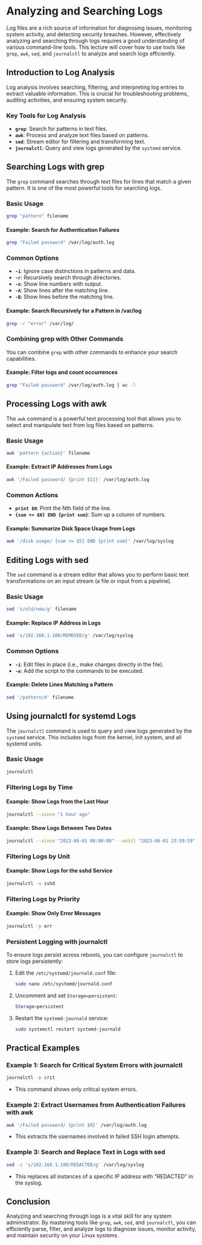 # Analyzing and Searching Logs

Log files are a rich source of information for diagnosing issues, monitoring system activity, and detecting security breaches. However, effectively analyzing and searching through logs requires a good understanding of various command-line tools. This lecture will cover how to use tools like `grep`, `awk`, `sed`, and `journalctl` to analyze and search logs efficiently.

## Introduction to Log Analysis

Log analysis involves searching, filtering, and interpreting log entries to extract valuable information. This is crucial for troubleshooting problems, auditing activities, and ensuring system security.

### Key Tools for Log Analysis

- **`grep`**: Search for patterns in text files.
- **`awk`**: Process and analyze text files based on patterns.
- **`sed`**: Stream editor for filtering and transforming text.
- **`journalctl`**: Query and view logs generated by the `systemd` service.

## Searching Logs with grep

The `grep` command searches through text files for lines that match a given pattern. It is one of the most powerful tools for searching logs.

### Basic Usage

```bash
grep "pattern" filename
```

#### Example: Search for Authentication Failures

```bash
grep "Failed password" /var/log/auth.log
```

### Common Options

- **`-i`**: Ignore case distinctions in patterns and data.
- **`-r`**: Recursively search through directories.
- **`-n`**: Show line numbers with output.
- **`-A`**: Show lines after the matching line.
- **`-B`**: Show lines before the matching line.

#### Example: Search Recursively for a Pattern in /var/log

```bash
grep -r "error" /var/log/
```

### Combining grep with Other Commands

You can combine `grep` with other commands to enhance your search capabilities.

#### Example: Filter logs and count occurrences

```bash
grep "Failed password" /var/log/auth.log | wc -l
```

## Processing Logs with awk

The `awk` command is a powerful text processing tool that allows you to select and manipulate text from log files based on patterns.

### Basic Usage

```bash
awk 'pattern {action}' filename
```

#### Example: Extract IP Addresses from Logs

```bash
awk '/Failed password/ {print $11}' /var/log/auth.log
```

### Common Actions

- **`print $N`**: Print the Nth field of the line.
- **`{sum += $N} END {print sum}`**: Sum up a column of numbers.

#### Example: Summarize Disk Space Usage from Logs

```bash
awk '/disk usage/ {sum += $5} END {print sum}' /var/log/syslog
```

## Editing Logs with sed

The `sed` command is a stream editor that allows you to perform basic text transformations on an input stream (a file or input from a pipeline).

### Basic Usage

```bash
sed 's/old/new/g' filename
```

#### Example: Replace IP Address in Logs

```bash
sed 's/192.168.1.100/REMOVED/g' /var/log/syslog
```

### Common Options

- **`-i`**: Edit files in place (i.e., make changes directly in the file).
- **`-e`**: Add the script to the commands to be executed.

#### Example: Delete Lines Matching a Pattern

```bash
sed '/pattern/d' filename
```

## Using journalctl for systemd Logs

The `journalctl` command is used to query and view logs generated by the `systemd` service. This includes logs from the kernel, init system, and all systemd units.

### Basic Usage

```bash
journalctl
```

### Filtering Logs by Time

#### Example: Show Logs from the Last Hour

```bash
journalctl --since "1 hour ago"
```

#### Example: Show Logs Between Two Dates

```bash
journalctl --since "2023-06-01 00:00:00" --until "2023-06-01 23:59:59"
```

### Filtering Logs by Unit

#### Example: Show Logs for the sshd Service

```bash
journalctl -u sshd
```

### Filtering Logs by Priority

#### Example: Show Only Error Messages

```bash
journalctl -p err
```

### Persistent Logging with journalctl

To ensure logs persist across reboots, you can configure `journalctl` to store logs persistently:

1. Edit the `/etc/systemd/journald.conf` file:
   ```bash
   sudo nano /etc/systemd/journald.conf
   ```
2. Uncomment and set `Storage=persistent`:
   ```bash
   Storage=persistent
   ```
3. Restart the `systemd-journald` service:
   ```bash
   sudo systemctl restart systemd-journald
   ```

## Practical Examples

### Example 1: Search for Critical System Errors with journalctl

```bash
journalctl -p crit
```
- This command shows only critical system errors.

### Example 2: Extract Usernames from Authentication Failures with awk

```bash
awk '/Failed password/ {print $9}' /var/log/auth.log
```
- This extracts the usernames involved in failed SSH login attempts.

### Example 3: Search and Replace Text in Logs with sed

```bash
sed -i 's/192.168.1.100/REDACTED/g' /var/log/syslog
```
- This replaces all instances of a specific IP address with "REDACTED" in the syslog.

## Conclusion

Analyzing and searching through logs is a vital skill for any system administrator. By mastering tools like `grep`, `awk`, `sed`, and `journalctl`, you can efficiently parse, filter, and analyze logs to diagnose issues, monitor activity, and maintain security on your Linux systems.